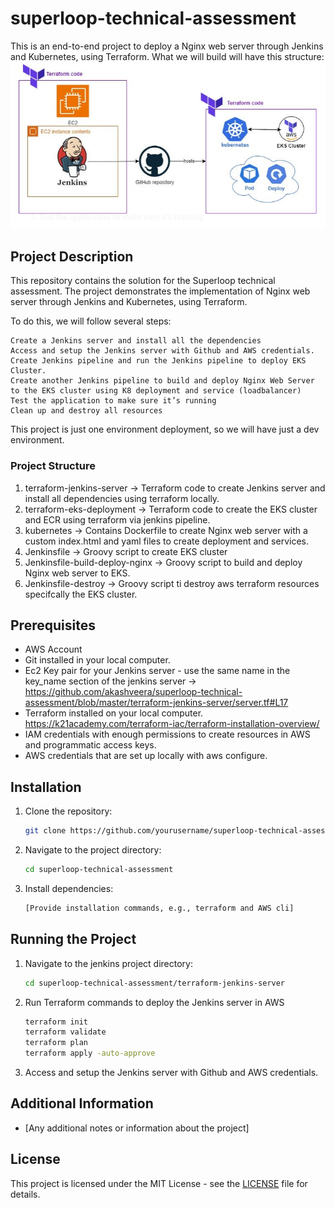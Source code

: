 # superloop-technical-assessment
This is an end-to-end project to deploy a Nginx web server through Jenkins and Kubernetes, using Terraform. What we will build will have this structure:
![alt text](image.png)

## Project Description
This repository contains the solution for the Superloop technical assessment. The project demonstrates the implementation of Nginx web server through Jenkins and Kubernetes, using Terraform.

To do this, we will follow several steps:

    Create a Jenkins server and install all the dependencies
    Access and setup the Jenkins server with Github and AWS credentials. 
    Create Jenkins pipeline and run the Jenkins pipeline to deploy EKS Cluster.
    Create another Jenkins pipeline to build and deploy Nginx Web Server to the EKS cluster using K8 deployment and service (loadbalancer) 
    Test the application to make sure it’s running
    Clean up and destroy all resources
This project is just one environment deployment, so we will have just a dev environment.

### Project Structure
1. terraform-jenkins-server -> Terraform code to create Jenkins server and install all dependencies using terraform locally.
2. terraform-eks-deployment -> Terraform code to create the EKS cluster and ECR using terraform via jenkins pipeline.
3. kubernetes               -> Contains Dockerfile to create Nginx web server with a custom index.html and yaml files to create deployment and services.
4. Jenkinsfile              -> Groovy script to create EKS cluster
5. Jenkinsfile-build-deploy-nginx -> Groovy script to build and deploy Nginx web server to EKS.
6. Jenkinsfile-destroy      -> Groovy script ti destroy aws terraform resources specifcally the EKS cluster.

## Prerequisites
- AWS Account
- Git installed in your local computer.
- Ec2 Key pair for your Jenkins server - use the same name in the key_name section of the jenkins server -> https://github.com/akashveera/superloop-technical-assessment/blob/master/terraform-jenkins-server/server.tf#L17
- Terraform installed on your local computer. https://k21academy.com/terraform-iac/terraform-installation-overview/
- IAM credentials with enough permissions to create resources in AWS and programmatic access keys.
- AWS credentials that are set up locally with aws configure.

## Installation
1. Clone the repository:
    ```sh
    git clone https://github.com/yourusername/superloop-technical-assessment.git
    ```
2. Navigate to the project directory:
    ```sh
    cd superloop-technical-assessment
    ```
3. Install dependencies:
    ```sh
    [Provide installation commands, e.g., terraform and AWS cli]
    ```

## Running the Project
1. Navigate to the jenkins project directory:
    ```sh
    cd superloop-technical-assessment/terraform-jenkins-server
    ```
2. Run Terraform commands to deploy the Jenkins server in AWS
    ```sh
    terraform init
    terraform validate
    terraform plan
    terraform apply -auto-approve
    ```
3. Access and setup the Jenkins server with Github and AWS credentials.

## Additional Information
- [Any additional notes or information about the project]

## License
This project is licensed under the MIT License - see the [LICENSE](LICENSE) file for details.